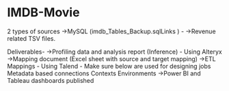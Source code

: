 # IMDB-Movie
2 types of sources
->MySQL (imdb_Tables_Backup.sqlLinks ) - 
->Revenue related TSV files. 

Deliverables-
->Profiling data and analysis report (Inference) - Using Alteryx
->Mapping document (Excel sheet with source and target mapping) 
->ETL Mappings - Using Talend - Make sure below are used for designing jobs
Metadata based connections
Contexts
Environments
->Power BI and Tableau dashboards published
